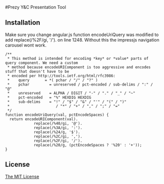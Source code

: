 #Prezy Y&C Presentation Tool

## Installation
Make sure you change angular.js function encodeUriQuery was modified to add replace(/%2F/gi, '/'). on line 1248. Without this the impressjs navigation carousel wont work.

```
/**
 * This method is intended for encoding *key* or *value* parts of query component. We need a custom
 * method because encodeURIComponent is too aggressive and encodes stuff that doesn't have to be
 * encoded per http://tools.ietf.org/html/rfc3986:
 *    query       = *( pchar / "/" / "?" )
 *    pchar         = unreserved / pct-encoded / sub-delims / ":" / "@"
 *    unreserved    = ALPHA / DIGIT / "-" / "." / "_" / "~"
 *    pct-encoded   = "%" HEXDIG HEXDIG
 *    sub-delims    = "!" / "$" / "&" / "'" / "(" / ")"
 *                     / "*" / "+" / "," / ";" / "="
 */
function encodeUriQuery(val, pctEncodeSpaces) {
  return encodeURIComponent(val).
             replace(/%40/gi, '@').
             replace(/%3A/gi, ':').
             replace(/%24/g, '$').
             replace(/%2C/gi, ',').
             replace(/%2F/gi, '/').
             replace(/%20/g, (pctEncodeSpaces ? '%20' : '+'));
}
```

## License
[The MIT License](http://opensource.org/licenses/MIT)
